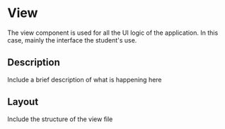 # View
The view component is used for all the UI logic of the application. In this case, mainly the interface the student's use.

## Description
Include a brief description of what is happening here

## Layout
Include the structure of the view file

